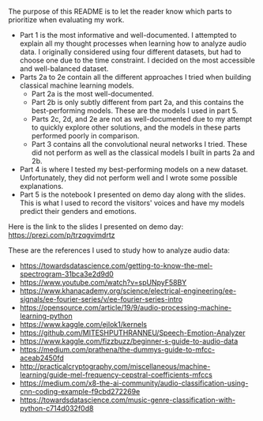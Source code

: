 The purpose of this README is to let the reader know which parts to prioritize when evaluating my work.

- Part 1 is the most informative and well-documented. I attempted to explain all my thought processes when learning how to analyze audio data. I originally considered using four different datasets, but had to choose one due to the time constraint. I decided on the most accessible and well-balanced dataset.
- Parts 2a to 2e contain all the different approaches I tried when building classical machine learning models. 
	- Part 2a is the most well-documented.
	- Part 2b is only subtly different from part 2a, and this contains the best-performing models. These are the models I used in part 5.
	- Parts 2c, 2d, and 2e are not as well-documented due to my attempt to quickly explore other solutions, and the models in these parts performed poorly in comparison.
	- Part 3 contains all the convolutional neural networks I tried. These did not perform as well as the classical models I built in parts 2a and 2b.
- Part 4 is where I tested my best-performing models on a new dataset. Unfortunately, they did not perform well and I wrote some possible explanations.
- Part 5 is the notebook I presented on demo day along with the slides. This is what I used to record the visitors' voices and have my models predict their genders and emotions.


Here is the link to the slides I presented on demo day: https://prezi.com/p/trzqgvimdrtz


These are the references I used to study how to analyze audio data:
- https://towardsdatascience.com/getting-to-know-the-mel-spectrogram-31bca3e2d9d0
- https://www.youtube.com/watch?v=spUNpyF58BY
- https://www.khanacademy.org/science/electrical-engineering/ee-signals/ee-fourier-series/v/ee-fourier-series-intro
- https://opensource.com/article/19/9/audio-processing-machine-learning-python
- https://www.kaggle.com/ejlok1/kernels
- https://github.com/MITESHPUTHRANNEU/Speech-Emotion-Analyzer
- https://www.kaggle.com/fizzbuzz/beginner-s-guide-to-audio-data
- https://medium.com/prathena/the-dummys-guide-to-mfcc-aceab2450fd
- http://practicalcryptography.com/miscellaneous/machine-learning/guide-mel-frequency-cepstral-coefficients-mfccs
- https://medium.com/x8-the-ai-community/audio-classification-using-cnn-coding-example-f9cbd272269e
- https://towardsdatascience.com/music-genre-classification-with-python-c714d032f0d8